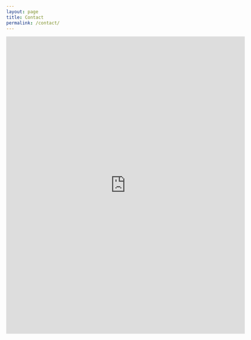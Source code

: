 ```yaml
---
layout: page
title: Contact
permalink: /contact/
---
```

<iframe src="https://docs.google.com/forms/d/e/1FAIpQLSeMIBgrtP-iShw4_zUyg-rw9s-mY6eVGkYwGyBiUuX9BvZ0_Q/viewform?embedded=true" width="640" height="796" frameborder="0" marginheight="0" marginwidth="0">載入中…</iframe>
